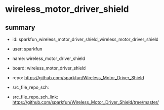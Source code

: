 # wireless_motor_driver_shield
 
## summary 
* id: sparkfun_wireless_motor_driver_shield_wireless_motor_driver_shield
* user: sparkfun
* name: wireless_motor_driver_shield
* board: wireless_motor_driver_shield
* repo: https://github.com/sparkfun/Wireless_Motor_Driver_Shield



* src_file_repo_sch: 
* src_file_repo_sch_link: https://github.com/sparkfun/Wireless_Motor_Driver_Shield/tree/master/






